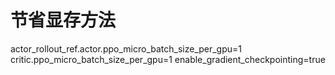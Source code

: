 # 节省显存方法
actor_rollout_ref.actor.ppo_micro_batch_size_per_gpu=1 
critic.ppo_micro_batch_size_per_gpu=1 
enable_gradient_checkpointing=true